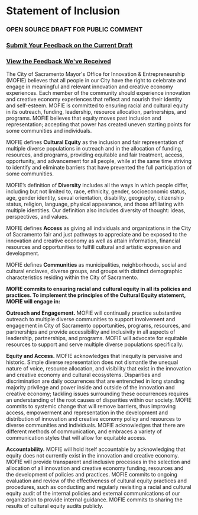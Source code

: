 # Statement of Inclusion

### OPEN SOURCE DRAFT FOR PUBLIC COMMENT

### [Submit Your Feedback on the Current Draft](https://goo.gl/forms/VXaSCVcEZcVk654s1)

### [View the Feedback We've Received](https://github.com/innovatesac/inclusion/issues)

The City of Sacramento Mayor's Office for Innovation & Entrepreneurship (MOFIE) believes that all people in our City have the right to celebrate and engage in meaningful and relevant innovation and creative economy experiences. Each member of the community should experience innovation and creative economy experiences that reflect and nourish their identity and self-esteem. MOFIE is committed to ensuring racial and cultural equity in its outreach, funding, leadership, resource allocation, partnerships, and programs. MOFIE believes that equity moves past inclusion and representation; accepting that power has created uneven starting points for some communities and individuals.

MOFIE defines **Cultural Equity** as the inclusion and fair representation of multiple diverse populations in outreach and in the allocation of funding, resources, and programs, providing equitable and fair treatment, access, opportunity, and advancement for all people, while at the same time striving to identify and eliminate barriers that have prevented the full participation of some communities.

MOFIE’s definition of **Diversity** includes all the ways in which people differ, including but not limited to, race, ethnicity, gender, socioeconomic status, age, gender identity, sexual orientation, disability, geography, citizenship status, religion, language, physical appearance, and those affiliating with multiple identities. Our definition also includes diversity of thought: ideas, perspectives, and values.

MOFIE defines **Access** as giving all individuals and organizations in the City of Sacramento fair and just pathways to appreciate and be exposed to the innovation and creative economy as well as attain information, financial resources and opportunities to fulfill cultural and artistic expression and development.

MOFIE defines **Communities** as municipalities, neighborhoods, social and cultural enclaves, diverse groups, and groups with distinct demographic characteristics residing within the City of Sacramento.

**MOFIE commits to ensuring racial and cultural equity in all its policies and practices. To implement the principles of the Cultural Equity statement, MOFIE will engage in:**

**Outreach and Engagement.** MOFIE will continually practice substantive outreach to multiple diverse communities to support involvement and engagement in City of Sacramento opportunities, programs, resources, and partnerships and provide accessibility and inclusivity in all aspects of leadership, partnerships, and programs. MOFIE will advocate for equitable resources to support and serve multiple diverse populations specifically.

**Equity and Access.** MOFIE acknowledges that inequity is pervasive and historic. Simple diverse representation does not dismantle the unequal nature of voice, resource allocation, and visibility that exist in the innovation and creative economy and cultural ecosystems. Disparities and discrimination are daily occurrences that are entrenched in long standing majority privilege and power inside and outside of the innovation and creative economy; tackling issues surrounding these occurrences requires an understanding of the root causes of disparities within our society. MOFIE commits to systemic change that will remove barriers, thus improving access, empowerment and representation in the development and distribution of innovation and creative economy policy and resources to diverse communities and individuals. MOFIE acknowledges that there are different methods of communication, and embraces a variety of communication styles that will allow for equitable access.

**Accountability.** MOFIE will hold itself accountable by acknowledging that equity does not currently exist in the innovation and creative economy. MOFIE will provide transparent and inclusive processes in the selection and allocation of all innovation and creative economy funding, resources and the development of policies and practices. MOFIE commits to ongoing evaluation and review of the effectiveness of cultural equity practices and procedures, such as conducting and regularly revisiting a racial and cultural equity audit of the internal policies and external communications of our organization to provide internal guidance. MOFIE commits to sharing the results of cultural equity audits publicly.

